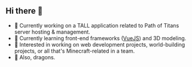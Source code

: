 ## Hi there 👋

- 🔭 Currently working on a TALL application related to Path of Titans server hosting & management.
- 🌱 Currently learning front-end frameworks ([VueJS](https://vuejs.org/)) and 3D modeling.
- 👀 Interested in working on web development projects, world-building projects, or all that's Minecraft-related in a team.
- 🐉 Also, dragons.

<!--
**Yldales/Yldales** is a ✨ _special_ ✨ repository because its `README.md` (this file) appears on your GitHub profile.

Here are some ideas to get you started:

- 🔭 I’m currently working on ...
- 🌱 I’m currently learning ...
- 👯 I’m looking to collaborate on ...
- 🤔 I’m looking for help with ...
- 💬 Ask me about ...
- 📫 How to reach me: ...
- 😄 Pronouns: ...
- ⚡ Fun fact: ...
-->
